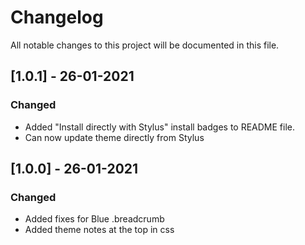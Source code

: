 # Changelog

All notable changes to this project will be documented in this file.

## [1.0.1] - 26-01-2021

### Changed
- Added "Install directly with Stylus" install badges to README file.
- Can now update theme directly from Stylus

## [1.0.0] - 26-01-2021

### Changed
- Added fixes for Blue .breadcrumb
- Added theme notes at the top in css
